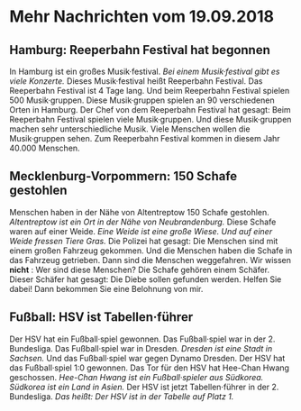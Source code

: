 # Mehr Nachrichten vom 19.09.2018


## Hamburg: Reeperbahn Festival hat begonnen
In Hamburg ist ein großes Musik·festival. 
*Bei einem Musik·festival gibt es viele Konzerte.* Dieses Musik·festival heißt Reeperbahn Festival. Das Reeperbahn Festival ist 4 Tage lang. Und beim Reeperbahn Festival spielen 500 Musik·gruppen. Diese Musik·gruppen spielen an 90 verschiedenen Orten in Hamburg. Der Chef von dem Reeperbahn Festival hat gesagt: Beim Reeperbahn Festival spielen viele Musik·gruppen. Und diese Musik·gruppen machen sehr unterschiedliche Musik. Viele Menschen wollen die Musik·gruppen sehen. Zum Reeperbahn Festival kommen in diesem Jahr 40.000 Menschen. 

## Mecklenburg-Vorpommern: 150 Schafe gestohlen
Menschen haben in der Nähe von Altentreptow 150 Schafe gestohlen. 
*Altentreptow ist ein Ort in der Nähe von Neubrandenburg.* Diese Schafe waren auf einer Weide. 
*Eine Weide ist eine große Wiese.* 
*Und auf einer Weide fressen Tiere Gras.* Die Polizei hat gesagt: Die Menschen sind mit einem großen Fahrzeug gekommen. Und die Menschen haben die Schafe in das Fahrzeug getrieben. Dann sind die Menschen weggefahren. Wir wissen **nicht** : Wer sind diese Menschen? Die Schafe gehören einem Schäfer. Dieser Schäfer hat gesagt: Die Diebe sollen gefunden werden. Helfen Sie dabei! Dann bekommen Sie eine Belohnung von mir. 

## Fußball: HSV ist Tabellen·führer
Der HSV hat ein Fußball·spiel gewonnen. Das Fußball·spiel war in der 2. Bundesliga. Das Fußball·spiel war in Dresden. 
*Dresden ist eine Stadt in Sachsen.* Und das Fußball·spiel war gegen Dynamo Dresden. Der HSV hat das Fußball·spiel 1:0 gewonnen. Das Tor für den HSV hat Hee-Chan Hwang geschossen. 
*Hee-Chan Hwang ist ein Fußball·spieler aus Südkorea.* 
*Südkorea ist ein Land in Asien.* Der HSV ist jetzt Tabellen·führer in der 2. Bundesliga. *Das heißt:* 
*Der HSV ist in der Tabelle auf Platz 1.* 
